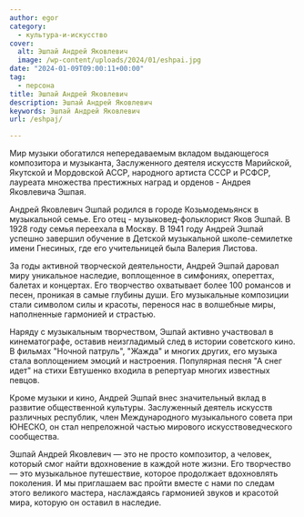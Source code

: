```yaml
---
author: egor
category:
  - культура-и-искусство
cover:
  alt: Эшпай Андрей Яковлевич
  image: /wp-content/uploads/2024/01/eshpai.jpg
date: "2024-01-09T09:00:11+00:00"
tag:
  - персона
title: Эшпай Андрей Яковлевич
description: Эшпай Андрей Яковлевич
keywords: Эшпай Андрей Яковлевич
url: /eshpaj/

---
```

Мир музыки обогатился непередаваемым вкладом выдающегося композитора и музыканта, Заслуженного деятеля искусств Марийской, Якутской и Мордовской АССР, народного артиста СССР и РСФСР, лауреата множества престижных наград и орденов \- Андрея Яковлевича Эшпая.

Андрей Яковлевич Эшпай родился в городе Козьмодемьянск в музыкальной семье. Его отец \- музыковед-фольклорист Яков Эшпай. В 1928 году семья переехала в Москву. В 1941 году Андрей Эшпай успешно завершил обучение в Детской музыкальной школе-семилетке имени Гнесиных, где его учительницей была Валерия Листова.

За годы активной творческой деятельности, Андрей Эшпай даровал миру уникальное наследие, воплощенное в симфониях, опереттах, балетах и концертах. Его творчество охватывает более 100 романсов и песен, проникая в самые глубины души. Его музыкальные композиции стали символом силы и красоты, перенося нас в волшебные миры, наполненные гармонией и страстью.

Наряду с музыкальным творчеством, Эшпай активно участвовал в кинематографе, оставив неизгладимый след в истории советского кино. В фильмах "Ночной патруль", "Жажда" и многих других, его музыка стала воплощением эмоций и настроения. Популярная песня "А снег идет" на стихи Евтушенко входила в репертуар многих известных певцов.

Кроме музыки и кино, Андрей Эшпай внес значительный вклад в развитие общественной культуры. Заслуженный деятель искусств различных республик, член Международного музыкального совета при ЮНЕСКО, он стал непреложной частью мирового искусствоведческого сообщества.

Эшпай Андрей Яковлевич — это не просто композитор, а человек, который смог найти вдохновение в каждой ноте жизни. Его творчество — это музыкальное путешествие, которое продолжает вдохновлять поколения. И мы приглашаем вас пройти вместе с нами по следам этого великого мастера, наслаждаясь гармонией звуков и красотой мира, которую он оставил в наследие.
